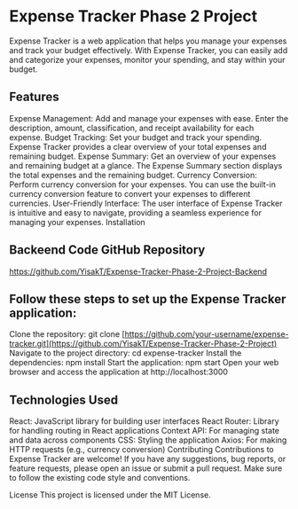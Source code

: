 # Expense Tracker Phase 2 Project



Expense Tracker is a web application that helps you manage your expenses and track your budget effectively. With Expense Tracker, you can easily add and categorize your expenses, monitor your spending, and stay within your budget.

## Features
Expense Management: Add and manage your expenses with ease. Enter the description, amount, classification, and receipt availability for each expense.
Budget Tracking: Set your budget and track your spending. Expense Tracker provides a clear overview of your total expenses and remaining budget.
Expense Summary: Get an overview of your expenses and remaining budget at a glance. The Expense Summary section displays the total expenses and the remaining budget.
Currency Conversion: Perform currency conversion for your expenses. You can use the built-in currency conversion feature to convert your expenses to different currencies.
User-Friendly Interface: The user interface of Expense Tracker is intuitive and easy to navigate, providing a seamless experience for managing your expenses.
Installation
## Backeend Code GitHub Repository 

https://github.com/YisakT/Expense-Tracker-Phase-2-Project-Backend

## Follow these steps to set up the Expense Tracker application:

Clone the repository: git clone [https://github.com/your-username/expense-tracker.git](https://github.com/YisakT/Expense-Tracker-Phase-2-Project)
Navigate to the project directory: cd expense-tracker
Install the dependencies: npm install
Start the application: npm start
Open your web browser and access the application at http://localhost:3000

## Technologies Used

React: JavaScript library for building user interfaces
React Router: Library for handling routing in React applications
Context API: For managing state and data across components
CSS: Styling the application
Axios: For making HTTP requests (e.g., currency conversion)
Contributing
Contributions to Expense Tracker are welcome! If you have any suggestions, bug reports, or feature requests, please open an issue or submit a pull request. Make sure to follow the existing code style and conventions.

License
This project is licensed under the MIT License.







